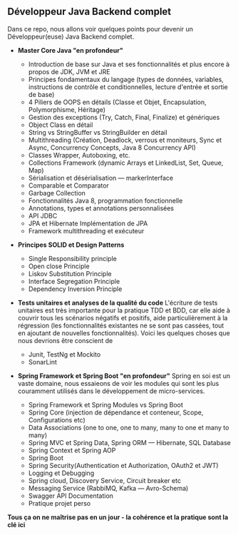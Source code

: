 ## Développeur Java Backend complet
Dans ce repo, nous allons voir quelques points pour devenir un Développeur(euse) Java Backend complet.

- **Master Core Java "en profondeur"**
	- Introduction de base sur Java et ses fonctionnalités et plus encore à propos de JDK, JVM et JRE
	- Principes fondamentaux du langage (types de données, variables, instructions de contrôle et conditionnelles, lecture d'entrée et sortie de base)
	- 4 Piliers de OOPS en détails (Classe et Objet, Encapsulation, Polymorphisme, Héritage)
	- Gestion des exceptions (Try, Catch, Final, Finalize) et génériques
	- Object Class en détail
	- String vs StringBuffer vs StringBuilder en détail
	- Multithreading (Création, Deadlock, verrous et moniteurs, Sync et Async, Concurrency Concepts, Java 8 Concurrency API)
	- Classes Wrapper, Autoboxing, etc.
	- Collections Framework (dynamic Arrays et LinkedList, Set, Queue, Map)
	- Sérialisation et désérialisation — markerInterface
	- Comparable et Comparator
	- Garbage Collection
	- Fonctionnalités Java 8, programmation fonctionnelle
	- Annotations, types et annotations personnalisées
	- API JDBC
	- JPA et Hibernate Implémentation de JPA
	- Framework multithreading et exécuteur

- **Principes SOLID et Design Patterns**
	- Single Responsibility principle
	- Open close Principle
	- Liskov Substitution Principle
	- Interface Segregation Principle
	- Dependency Inversion Principle

- **Tests unitaires et analyses de la qualité du code**
L'écriture de tests unitaires est très importante pour la pratique TDD et BDD, car elle aide à couvrir tous les scénarios négatifs et positifs, aide particulièrement à la régression (les fonctionnalités existantes ne se sont pas cassées, tout en ajoutant de nouvelles fonctionnalités). Voici les quelques choses que nous devrions être conscient de
	- Junit, TestNg et Mockito
	- SonarLint

- **Spring Framework et Spring Boot "en profondeur"**
Spring en soi est un vaste domaine, nous essaieons de voir les modules qui sont les plus couramment utilisés dans le développement de micro-services.
	- Spring Framework et Spring Modules vs Spring Boot
	- Spring Core (injection de dépendance et conteneur, Scope, Configurations etc)
	- Data Associations (one to one, one to many, many to one et many to many)
	- Spring MVC et Spring Data, Spring ORM — Hibernate, SQL Database
	- Spring Context et Spring AOP
	- Spring Boot
	- Spring Security(Authentication et Authorization, OAuth2 et JWT)
	- Logging et Debugging
	- Spring cloud, Discovery Service, Circuit breaker etc
	- Messaging Service (RabbiMQ, Kafka — Avro-Schema)
	- Swagger API Documentation
	- Pratique projet perso
	
**Tous ça on ne maîtrise pas en un jour - la cohérence et la pratique sont la clé ici**
